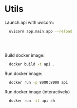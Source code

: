 # Utils
Launch api with uvicorn:
```sh
  uvicorn app.main:app --reload
```
<br><br>

Build docker image:
```sh
  docker build -t api .
```

Run docker image:
```sh
  docker run -p 8000:8000 api
```

Run docker image (interactively)
```sh
  docker run -it api sh
```
